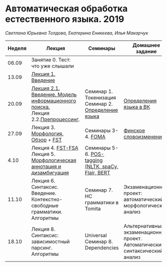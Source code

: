 # Автоматическая обработка естественного языка. 2019
*Светлана Юрьевна Толдова, Екатерина Еникеева, Илья Макарчук*

|Неделя|Лекция|Семинары|Домашнее задание|Дедлайн|
|-|-|-|-|-|
|06.09|Занятие 0. Тест: что уже слышали||||
|13.09|[Лекция 1. Введение](https://github.com/xngoli/nlp2019/raw/master/lectures/%D0%9B1_%D0%92%D0%B2%D0%B5%D0%B4%D0%B5%D0%BD%D0%B8%D0%B5.pdf)||||
|20.09|[Лекция 2.1. Введение. Модель информационного поиска.](https://github.com/xngoli/nlp2019/raw/master/lectures/%D0%9B1_%D0%92%D0%B2%D0%B5%D0%B4%D0%B5%D0%BD%D0%B8%D0%B5.pdf)  <br> Лекция 2.2.[Препроцессинг](https://github.com/xngoli/nlp2019/raw/master/lectures/CL1_3L_preprocessing.pdf).|Семинар 1. Токенизация <br> Семинар 2. [Определение языка](https://github.com/xngoli/nlp2019/blob/master/seminars/2_Language_Detection.ipynb)|[Определения языка в ВК](https://github.com/xngoli/nlp2019/blob/master/hometasks/HW1_language_detection.ipynb)|10:00 30.09|
|27.09|Лекция 3. [Морфология. Обзор](https://github.com/xngoli/nlp2019/blob/master/lectures/CL1_3L_MorphOverw_2019.pptx) + [FST](https://www.cs.vassar.edu/~cs395/docs/3.pdf)|Семинары 3-4. [FOMA](https://github.com/xngoli/nlp2019/tree/master/seminars/FOMA)|[Финское словоизменение](https://github.com/xngoli/nlp2019/tree/master/hometasks/FOMA)|10:00 14.10|
|4.10| Лекция 4. [FST-FSA](https://github.com/xngoli/nlp2019/blob/master/lectures/2019_CL1_L_FSA-FST.pptx) <br> Лекция 5. [Морфологическая аннотация и дизамбигуация](https://github.com/xngoli/nlp2019/blob/master/lectures/2019_CL1_L_disambiguation.pptx)|Семинары 5-6. [POS-tagging (NLTK, spaCy, Flair, BERT](https://github.com/xngoli/nlp2019/blob/master/seminars/4_POS_Tagging.ipynb)|||
|11.10|Лекция 6. Синтаксис. Введение. <br> Контекстно-свободные грамматики. Алгоритмы |Семинар 7. НС грамматики в Tomita|Экзаменационный проект: <br> автоматический морфологический анализ||
|18.10|Лекция 8. Синтаксис: зависимостный парсинг. Алгоритмы |Universal Семинар 8. Dependencies|Альтернативный экзаменационный проект. <Br> Автоматический синтаксический анализ||
